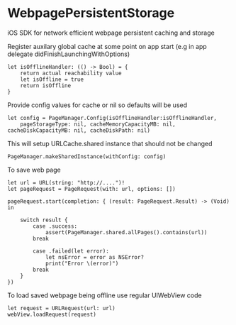 # WebpagePersistentStorage
iOS SDK for network efficient webpage persistent caching and storage

Register auxilary global cache at some point on app start (e.g in app delegate didFinishLaunchingWithOptions)

	let isOfflineHandler: (() -> Bool) = {
    	return actual reachability value
	    let isOffline = true  
	    return isOffline
	}

Provide config values for cache or nil so defaults will be used

	let config = PageManager.Config(isOfflineHandler:isOfflineHandler,
	    pageStorageType: nil, cacheMemoryCapacityMB: nil, cacheDiskCapacityMB: nil, cacheDiskPath: nil)

This will setup URLCache.shared instance that should not be changed
	
    PageManager.makeSharedInstance(withConfig: config)


To save web page

	let url = URL(string: "http://....")!
	let pageRequest = PageRequest(with: url, options: [])

	pageRequest.start(completion: { (result: PageRequest.Result) -> (Void) in

	    switch result {
	        case .success:
	            assert(PageManager.shared.allPages().contains(url))
    	    break
        
	        case .failed(let error):
    	        let nsError = error as NSError?
        	    print("Error \(error)")
       		break
    	}
	})


To load saved webpage being offline use regular UIWebView code

	let request = URLRequest(url: url)
	webView.loadRequest(request)







